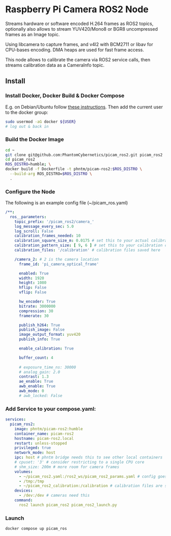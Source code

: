 # Raspberry Pi Camera ROS2 Node

Streams hardware or software encoded H.264 frames as ROS2 topics, optionally also allows to stream YUV420/Mono8 or BGR8 uncompressed frames as an Image topic.

Using libcamera to capture frames, and v4l2 with BCM2711 or libav for CPU-bases encoding. DMA heaps are used for fast frame access.

This node allows to calibrate the camera via ROS2 service calls, then streams calibration data as a CameraInfo topic.

## Install

### Install Docker, Docker Build & Docker Compose

E.g. on Debian/Ubuntu follow [these instructions](https://docs.docker.com/engine/install/debian/). Then add the current user to the docker group:
```bash
sudo usermod -aG docker ${USER}
# log out & back in
```

### Build the Docker Image
```bash
cd ~
git clone git@github.com:PhantomCybernetics/picam_ros2.git picam_ros2
cd picam_ros2
ROS_DISTRO=humble; \
docker build -f Dockerfile -t phntm/picam-ros2:$ROS_DISTRO \
  --build-arg ROS_DISTRO=$ROS_DISTRO \
  .
```

### Configure the Node
The following is an example config file (~/picam_ros.yaml)
```yaml
/**:
  ros__parameters:
    topic_prefix: '/picam_ros2/camera_'
    log_message_every_sec: 5.0
    log_scroll: False
    calibration_frames_needed: 10
    calibration_square_size_m: 0.0175 # set this to your actual calibration square dimension!
    calibration_pattern_size: [ 9, 6 ] # set this to your calibration chessboard size!
    calibration_files: '/calibration' # calibration files saved here

    /camera_2: # 2 is the camera location
      frame_id: 'pi_camera_optical_frame'

      enabled: True
      width: 1920
      height: 1080
      hflip: False
      vflip: False

      hw_encoder: True
      bitrate: 3000000
      compression: 30
      framerate: 30

      publish_h264: True
      publish_image: False
      image_output_format: yuv420
      publish_info: True

      enable_calibration: True

      buffer_count: 4
      
      # exposure_time_ns: 30000
      # analog_gain: 2.0
      contrast: 1.3
      ae_enable: True
      awb_enable: True
      awb_mode: 0
      # awb_locked: False
```

### Add Service to your compose.yaml:
```yaml
services:
  picam_ros2:
    image: phntm/picam-ros2:humble
    container_name: picam-ros2
    hostname: picam-ros2.local
    restart: unless-stopped
    privileged: true
    network_mode: host
    ipc: host # phntm bridge needs this to see other local containers
    # cpuset: '3' # consider restricting to a single CPU core
    # shm_size: 200m # more room for camera frames
    volumes:
      - ~/picam_ros2.yaml:/ros2_ws/picam_ros2_params.yaml # config goes here
      - /tmp:/tmp
      - ~/picam_ros2_calibration:/calibration # calibration files are stored here
    devices:
      - /dev:/dev # cameras need this
    command:
      ros2 launch picam_ros2 picam_ros2_launch.py
```

### Launch
```bash
docker compose up picam_ros
```
